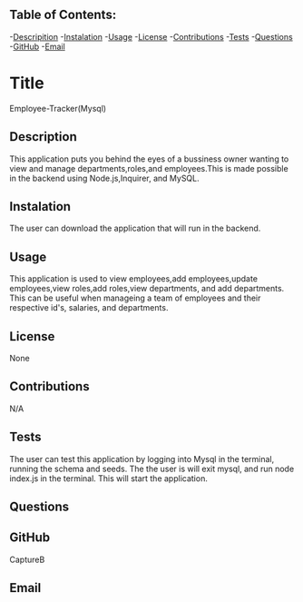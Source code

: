 ## Table of Contents: 
-[Descripition](#Description)
    -[Instalation](#Instalation)
    -[Usage](#Usage)
    -[License](#License)
    -[Contributions](#Contributions)
    -[Tests](#Tests)
    -[Questions](#Questions)
    -[GitHub](#GitHub)
    -[Email](#Email)
    
#  Title 
Employee-Tracker(Mysql)

##  Description
This application puts you behind the eyes of a bussiness owner wanting to view and manage departments,roles,and employees.This is made possible in the backend using Node.js,Inquirer, and MySQL.

## Instalation
The user can download the application that will run in the backend.

## Usage
This application is used to view employees,add employees,update employees,view roles,add roles,view departments, and add departments. This can be useful when manageing a team of employees and their respective id's, salaries, and departments.

## License
None

## Contributions
N/A

## Tests
The user can test this application by logging into Mysql in the terminal, running the schema and seeds. The the user is will exit mysql, and run node index.js in the terminal. This will start the application.

## Questions


## GitHub 
CaptureB

## Email

